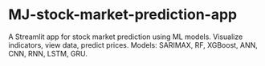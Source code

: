 # MJ-stock-market-prediction-app
A Streamlit app for stock market prediction using ML models. Visualize indicators, view data, predict prices. Models: SARIMAX, RF, XGBoost, ANN, CNN, RNN, LSTM, GRU. 
